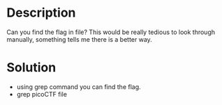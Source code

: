 # Description
Can you find the flag in file? This would be really tedious to look through manually, something tells me there is a better way.
# Solution 
+ using grep command you can find the flag.
+ grep picoCTF file
